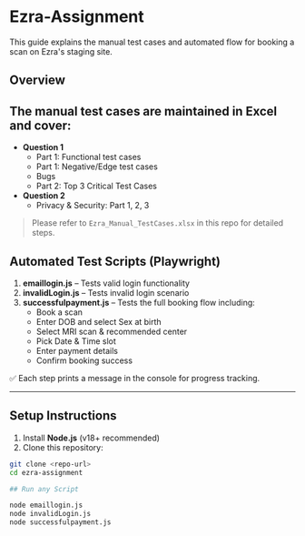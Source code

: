 # Ezra-Assignment

This guide explains the manual test cases and automated flow for booking a scan on Ezra's staging site.

## Overview

## The manual test cases are maintained in **Excel** and cover:
- **Question 1**
  - Part 1: Functional test cases
  - Part 1: Negative/Edge test cases
  - Bugs
  - Part 2: Top 3 Critical Test Cases
- **Question 2**
  - Privacy & Security: Part 1, 2, 3

> Please refer to `Ezra_Manual_TestCases.xlsx` in this repo for detailed steps.

## Automated Test Scripts (Playwright)
1. **emaillogin.js** – Tests valid login functionality  
2. **invalidLogin.js** – Tests invalid login scenario  
3. **successfulpayment.js** – Tests the full booking flow including:
   - Book a scan
   - Enter DOB and select Sex at birth
   - Select MRI scan & recommended center
   - Pick Date & Time slot
   - Enter payment details
   - Confirm booking success

✅ Each step prints a message in the console for progress tracking.

---

## Setup Instructions

1. Install **Node.js** (v18+ recommended)
2. Clone this repository:

```bash
git clone <repo-url>
cd ezra-assignment

## Run any Script

node emaillogin.js
node invalidLogin.js
node successfulpayment.js

